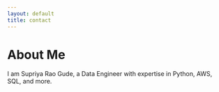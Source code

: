 ```yaml
---
layout: default
title: contact
---
```


# About Me

I am Supriya Rao Gude, a Data Engineer with expertise in Python, AWS, SQL, and more.
